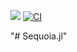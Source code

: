 
[![](https://img.shields.io/badge/docs-stable-blue.svg)](https://luciannita.github.io/Sequoia.jl/)
[![CI](https://github.com/LucianNita/Sequoia.jl/actions/workflows/CI.yml/badge.svg)](https://github.com/LucianNita/Sequoia.jl/actions/workflows/CI.yml)

"# Sequoia.jl" 
